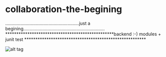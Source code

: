 # collaboration-the-begining
..........................................................just a begining................................................................
*************************************************backend :-) modules + junit test ******************************************************* 

![alt tag](https://walter.trakt.us/images/shows/000/093/720/posters/thumb/e90844dd99.jpg)
